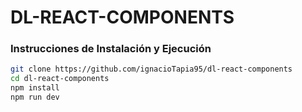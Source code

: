 # DL-REACT-COMPONENTS

### Instrucciones de Instalación y Ejecución

```bash
git clone https://github.com/ignacioTapia95/dl-react-components
cd dl-react-components
npm install
npm run dev
```